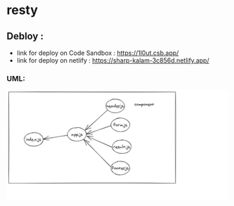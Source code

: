 # resty

## Debloy :
- link for deploy on  Code Sandbox :  https://1l0ut.csb.app/ 
- link for deploy on netlify : https://sharp-kalam-3c856d.netlify.app/ 


### UML: 

![uml](lab26.png)

